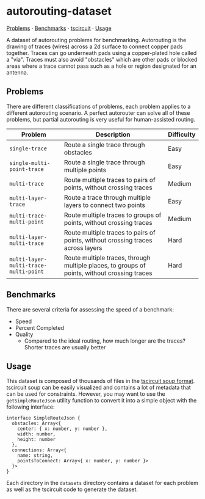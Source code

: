 # autorouting-dataset

[Problems](#problems) &middot; [Benchmarks](#benchmarks) &middot; [tscircuit](https://github.com/tscircuit/tscircuit) &middot; [Usage](#usage)

A dataset of autorouting problems for benchmarking. Autorouting
is the drawing of traces (wires) across a 2d surface to connect
copper pads together. Traces can go underneath pads using a
copper-plated hole called a "via". Traces must also avoid "obstacles"
which are other pads or blocked areas where a trace cannot pass
such as a hole or region designated for an antenna.

## Problems

There are different classifications of problems, each problem
applies to a different autorouting scenario. A perfect autorouter
can solve all of these problems, but partial autorouting is
very useful for human-assisted routing.

| Problem | Description | Difficulty |
| ------- | ----------- | ---------- |
| `single-trace` | Route a single trace through obstacles | Easy |
| `single-multi-point-trace` | Route a single trace through multiple points | Easy |
| `multi-trace` | Route multiple traces to pairs of points, without crossing traces | Medium |
| `multi-layer-trace` | Route a trace through multiple layers to connect two points | Easy |
| `multi-trace-multi-point` | Route multiple traces to groups of points, without crossing traces | Medium |
| `multi-layer-multi-trace` | Route multiple traces to pairs of points, without crossing traces across layers | Hard |
| `multi-layer-multi-trace-multi-point` | Route multiple traces, through multiple places, to groups of points, without crossing traces | Hard |

## Benchmarks

There are several criteria for assessing the speed of a benchmark:

- Speed
- Percent Completed
- Quality
  - Compared to the ideal routing, how much longer are the traces? Shorter traces are usually better


## Usage

This dataset is composed of thousands of files in the [tscircuit soup format](https://docs.tscircuit.com/api-reference/advanced/soup). tscircuit
soup can be easily visualized and contains a lot of metadata that can be used for constraints. However, you may want to use the `getSimpleRouteJson`
utility function to convert it into a simple object with the following interface:

```tsx
interface SimpleRouteJson {
  obstacles: Array<{
    center: { x: number, y: number },
    width: number,
    height: number
  },
  connections: Array<{
    name: string,
    pointsToConnect: Array<{ x: number, y: number }>
  }>
}
```

Each directory in the `datasets` directory contains a dataset for each problem as well as the tscircuit code to generate the dataset.
